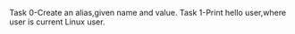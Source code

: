 Task 0-Create an alias,given name and value.
Task 1-Print hello user,where user is current Linux user.
